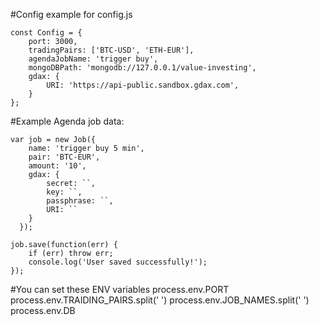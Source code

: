 #Config example for config.js
```
const Config = {
    port: 3000,
    tradingPairs: ['BTC-USD', 'ETH-EUR'],
    agendaJobName: 'trigger buy',
    mongoDBPath: 'mongodb://127.0.0.1/value-investing',
    gdax: {
        URI: 'https://api-public.sandbox.gdax.com',
    }
};
```
#Example Agenda job data:
```
var job = new Job({
    name: 'trigger buy 5 min',
    pair: 'BTC-EUR', 
    amount: '10',
    gdax: {
        secret: ``,
        key: ``,
        passphrase: ``,
        URI: ``
    }
  });

job.save(function(err) {
    if (err) throw err;
    console.log('User saved successfully!');
});
```

#You can set these ENV variables
process.env.PORT
process.env.TRAIDING_PAIRS.split(' ')
process.env.JOB_NAMES.split(' ')
process.env.DB
